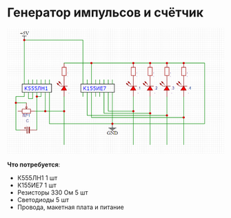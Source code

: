 # Генератор импульсов и счётчик

![](схема.png)

**Что потребуется**:
  - К555ЛН1  1 шт
  - К155ИЕ7  1 шт
  - Резисторы 330 Ом  5 шт
  - Светодиоды  5 шт
  - Провода, макетная плата и питание
